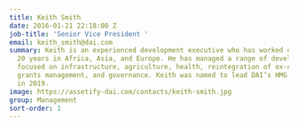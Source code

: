 ```yaml
---
title: Keith Smith
date: 2016-01-21 22:18:00 Z
job-title: 'Senior Vice President '
email: keith_smith@dai.com
summary: Keith is an experienced development executive who has worked over the past
  20 years in Africa, Asia, and Europe. He has managed a range of development programmes
  focused on infrastructure, agriculture, health, reintegration of ex-combatants,
  grants management, and governance. Keith was named to lead DAI’s HMG Business Unit
  in 2019.
image: https://assetify-dai.com/contacts/keith-smith.jpg
group: Management
sort-order: 1
---
```



